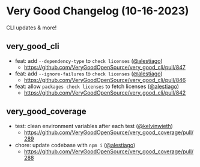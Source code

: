 # Very Good Changelog (10-16-2023)

CLI updates & more!

## very_good_cli

- feat: add `--dependency-type` to `check licenses` ([@alestiago](https://github.com/alestiago))
  - https://github.com/VeryGoodOpenSource/very_good_cli/pull/847
- feat: add `--ignore-failures` to `check licenses` ([@alestiago](https://github.com/alestiago))
  - https://github.com/VeryGoodOpenSource/very_good_cli/pull/846
- feat: allow `packages check licenses` to fetch licenses ([@alestiago](https://github.com/alestiago))
  - https://github.com/VeryGoodOpenSource/very_good_cli/pull/842

## very_good_coverage

- test: clean environment variables after each test ([@kelvinwieth](https://github.com/kelvinwieth))
  - https://github.com/VeryGoodOpenSource/very_good_coverage/pull/289
- chore: update codebase with `npm i` ([@alestiago](https://github.com/alestiago))
  - https://github.com/VeryGoodOpenSource/very_good_coverage/pull/288
